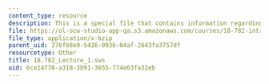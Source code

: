 ```yaml
---
content_type: resource
description: This is a special file that contains information regarding lecture 1.
file: https://ol-ocw-studio-app-qa.s3.amazonaws.com/courses/18-782-introduction-to-arithmetic-geometry-fall-2013/6ce14f76a3183b913655774e63fa32eb_18.782_Lecture_1.sws
file_type: application/x-bzip
parent_uid: 276fb8e9-5426-093b-04af-2643fa3757df
resourcetype: Other
title: 18.782_Lecture_1.sws
uid: 6ce14f76-a318-3b91-3655-774e63fa32eb
---
```

